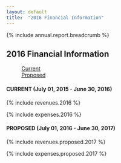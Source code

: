 ```yaml
---
layout: default
title:  "2016 Financial Information"
---
```

{% include annual.report.breadcrumb %}

## 2016 Financial Information

<dl class="tabs pill">
  <dd><a href="#current">Current</a></dd>
  <dd><a href="#proposed">Proposed</a></dd>
</dl>

<h4 class="subheader" id="current">CURRENT (July 01, 2015 - June 30, 2016)</h4>

{% include revenues.2016 %}

{% include expenses.2016 %}

<h4 class="subheader" id="proposed">PROPOSED (July 01, 2016 - June 30, 2017)</h4>

{% include revenues.proposed.2017 %}

{% include expenses.proposed.2017 %}
